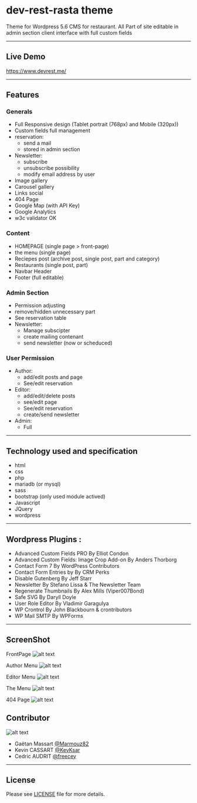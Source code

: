 # dev-rest-rasta theme
Theme for Wordpress 5.6 CMS for restaurant. All Part of site editable in admin section
client interface with full custom fields

___

## Live Demo

https://www.devrest.me/

___

## Features
### Generals
- Full Responsive design (Tablet portrait (768px) and Mobile (320px))
- Custom fields full management
- reservation:
  - send a mail 
  - stored in admin section
- Newsletter:
  - subscribe
  - unsubscribe possibility
  - modify email address by user
- Image gallery
- Carousel gallery
- Links social
- 404 Page
- Google Map (with API Key)
- Google Analytics
- w3c validator OK

### Content
- HOMEPAGE (single page > front-page)
- the menu (single page)
- Reciepes post (archive post, single post, part and category)
- Restaurants (single post, part)
- Navbar Header
- Footer (full editable)

### Admin Section
- Permission adjusting
- remove/hidden unnecessary part
- See reservation table
- Newsletter:
  - Manage subscipter
  - create mailing contenant
  - send newsletter (now or scheduced)

### User Permission
- Author:
  - add/edit posts and page
  - See/edit reservation
- Editor:
  - add/edit/delete posts
  - see/edit page
  - See/edit reservation
  - create/send newsletter
- Admin:
  - Full

___


## Technology used and specification

- html
- css
- php
- mariadb (or mysql)
- sass
- bootstrap (only used module actived)
- Javascript
- JQuery
- wordpress

___

## Wordpress Plugins :

- Advanced Custom Fields PRO By Elliot Condon
- Advanced Custom Fields: Image Crop Add-on By Anders Thorborg
- Contact Form 7 By WordPress Contributors
- Contact Form Entries by By CRM Perks
- Disable Gutenberg By Jeff Starr
- Newsletter By Stefano Lissa & The Newsletter Team
- Regenerate Thumbnails By Alex Mills (Viper007Bond)
- Safe SVG By Daryll Doyle
- User Role Editor By Vladimir Garagulya
- WP Crontrol By John Blackbourn & crontributors
- WP Mail SMTP By WPForms

___

## ScreenShot

FrontPage
![alt text](wp-content/themes/dev-rest-rasta/ressources/front.png?raw=true "FrontPage" )

Author Menu
![alt text](wp-content/themes/dev-rest-rasta/ressources/author-menu.png?raw=true "Author Menu" )

Editor Menu
![alt text](wp-content/themes/dev-rest-rasta/ressources/editor-menu.png?raw=true "Editor Menu" )

The Menu
![alt text](wp-content/themes/dev-rest-rasta/ressources/the-menu.png?raw=true "The Menu" )

404 Page
![alt text](wp-content/themes/dev-rest-rasta/ressources/404.png?raw=true "404 Page" )


## Contributor


![alt text](wp-content/themes/dev-rest-rasta/ressources/team-3p.jpg?raw=true "Team Pictures" )


* Gaëtan Massart    [@Marmouz82](https://github.com/Marmouz82)
* Kevin CASSART     [@KevKsar](https://github.com/KevKsar/)
* Cedric AUDRIT     [@freecey](https://github.com/freecey/)


___

## License
Please see [LICENSE](LICENSE) file for more details.
